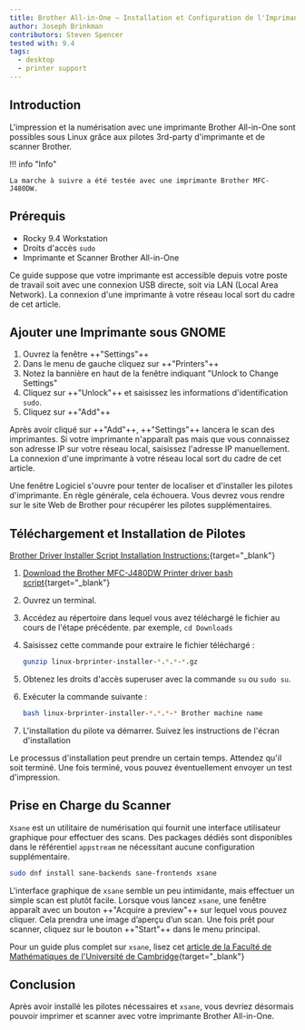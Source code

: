```yaml
---
title: Brother All-in-One – Installation et Configuration de l'Imprimante
author: Joseph Brinkman
contributors: Steven Spencer
tested with: 9.4
tags:
  - desktop
  - printer support
---
```


## Introduction

L'impression et la numérisation avec une imprimante Brother All-in-One sont possibles sous Linux grâce aux pilotes 3rd-party d'imprimante et de scanner Brother.

!!! info "Info"

```
La marche à suivre a été testée avec une imprimante Brother MFC-J480DW.
```

## Prérequis

- Rocky 9.4 Workstation
- Droits d'accès `sudo`
- Imprimante et Scanner Brother All-in-One

Ce guide suppose que votre imprimante est accessible depuis votre poste de travail soit avec une connexion USB directe, soit via LAN (Local Area Network). La connexion d'une imprimante à votre réseau local sort du cadre de cet article.

## Ajouter une Imprimante sous GNOME

1. Ouvrez la fenêtre ++"Settings"++
2. Dans le menu de gauche cliquez sur ++"Printers"++
3. Notez la bannière en haut de la fenêtre indiquant "Unlock to Change Settings"
4. Cliquez sur ++"Unlock"++ et saisissez les informations d'identification `sudo`.
5. Cliquez sur ++"Add"++

Après avoir cliqué sur ++"Add"++, ++"Settings"++ lancera le scan des imprimantes. Si votre imprimante n'apparaît pas mais que vous connaissez son adresse IP sur votre réseau local, saisissez l'adresse IP manuellement. La connexion d'une imprimante à votre réseau local sort du cadre de cet article.

Une fenêtre Logiciel s'ouvre pour tenter de localiser et d'installer les pilotes d'imprimante. En règle générale, cela échouera. Vous devrez vous rendre sur le site Web de Brother pour récupérer les pilotes supplémentaires.

## Téléchargement et Installation de Pilotes

[Brother Driver Installer Script Installation Instructions:](https://support.brother.com/g/b/downloadlist.aspx?\&c=us\&lang=en\&prod=mfcj480dw_us_eu_as\&os=127){target="_blank"}

1. [Download the Brother MFC-J480DW Printer driver bash script](https://support.brother.com/g/b/downloadtop.aspx?c=us\&lang=en\&prod=mfcj480dw_us_eu_as){target="_blank"}

2. Ouvrez un terminal.

3. Accédez au répertoire dans lequel vous avez téléchargé le fichier au cours de l'étape précédente. par exemple, `cd Downloads`

4. Saisissez cette commande pour extraire le fichier téléchargé :

   ```bash
   gunzip linux-brprinter-installer-*.*.*-*.gz
   ```

5. Obtenez les droits d'accès superuser avec la commande `su` ou `sudo su`.

6. Exécuter la commande suivante :

   ```bash
   bash linux-brprinter-installer-*.*.*-* Brother machine name
   ```

7. L'installation du pilote va démarrer. Suivez les instructions de l'écran d'installation

Le processus d'installation peut prendre un certain temps. Attendez qu'il soit terminé. Une fois terminé, vous pouvez éventuellement envoyer un test d'impression.

## Prise en Charge du Scanner

`Xsane` est un utilitaire de numérisation qui fournit une interface utilisateur graphique pour effectuer des scans. Des packages dédiés sont disponibles dans le référentiel `appstream` ne nécessitant aucune configuration supplémentaire.

```bash
sudo dnf install sane-backends sane-frontends xsane
```

L'interface graphique de `xsane` semble un peu intimidante, mais effectuer un simple scan est plutôt facile. Lorsque vous lancez `xsane`, une fenêtre apparaît avec un bouton ++"Acquire a preview"++ sur lequel vous pouvez cliquer. Cela prendra une image d’aperçu d’un scan. Une fois prêt pour scanner, cliquez sur le bouton ++"Start"++ dans le menu principal.

Pour un guide plus complet sur `xsane`, lisez cet [article de la Faculté de Mathématiques de l'Université de Cambridge](https://www.maths.cam.ac.uk/computing/printing/xsane){target="_blank"}

## Conclusion

Après avoir installé les pilotes nécessaires et `xsane`, vous devriez désormais pouvoir imprimer et scanner avec votre imprimante Brother All-in-One.

